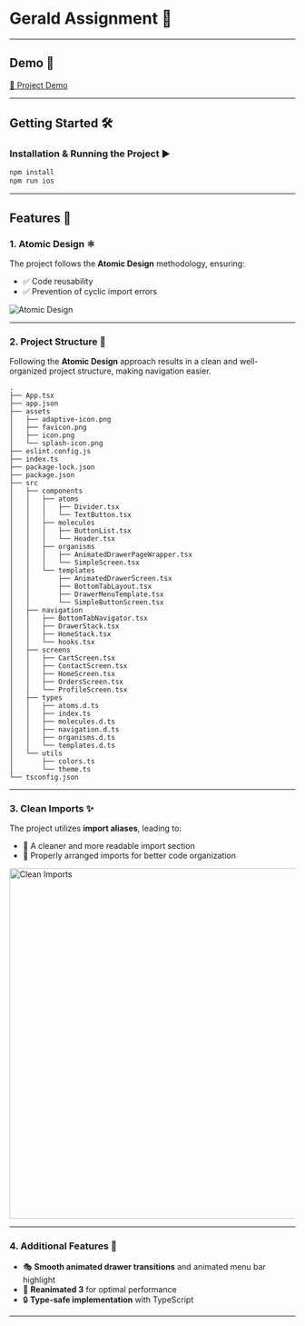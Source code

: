 # Gerald Assignment 🚀

---

## Demo 🎥

[🔗 Project Demo](https://github.com/user-attachments/assets/5450e38d-19b1-4880-96cc-45a8cb861f01)

---

## Getting Started 🛠️

### Installation & Running the Project ▶️

```sh
npm install
npm run ios
```

---

## Features 🌟

### 1. Atomic Design ⚛️

The project follows the **Atomic Design** methodology, ensuring:
- ✅ Code reusability
- ✅ Prevention of cyclic import errors

![Atomic Design](https://github.com/user-attachments/assets/a4ef4609-c5db-4e9b-b4f9-a0b4e387ce28)

---

### 2. Project Structure 📂

Following the **Atomic Design** approach results in a clean and well-organized project structure, making navigation easier.

```
.
├── App.tsx
├── app.json
├── assets
│   ├── adaptive-icon.png
│   ├── favicon.png
│   ├── icon.png
│   └── splash-icon.png
├── eslint.config.js
├── index.ts
├── package-lock.json
├── package.json
├── src
│   ├── components
│   │   ├── atoms
│   │   │   ├── Divider.tsx
│   │   │   └── TextButton.tsx
│   │   ├── molecules
│   │   │   ├── ButtonList.tsx
│   │   │   └── Header.tsx
│   │   ├── organisms
│   │   │   ├── AnimatedDrawerPageWrapper.tsx
│   │   │   └── SimpleScreen.tsx
│   │   └── templates
│   │       ├── AnimatedDrawerScreen.tsx
│   │       ├── BottomTabLayout.tsx
│   │       ├── DrawerMenuTemplate.tsx
│   │       └── SimpleButtonScreen.tsx
│   ├── navigation
│   │   ├── BottomTabNavigator.tsx
│   │   ├── DrawerStack.tsx
│   │   ├── HomeStack.tsx
│   │   └── hooks.tsx
│   ├── screens
│   │   ├── CartScreen.tsx
│   │   ├── ContactScreen.tsx
│   │   ├── HomeScreen.tsx
│   │   ├── OrdersScreen.tsx
│   │   └── ProfileScreen.tsx
│   ├── types
│   │   ├── atoms.d.ts
│   │   ├── index.ts
│   │   ├── molecules.d.ts
│   │   ├── navigation.d.ts
│   │   ├── organisms.d.ts
│   │   └── templates.d.ts
│   └── utils
│       ├── colors.ts
│       └── theme.ts
└── tsconfig.json
```

---

### 3. Clean Imports ✨

The project utilizes **import aliases**, leading to:
- 📌 A cleaner and more readable import section
- 📌 Properly arranged imports for better code organization

<img width="617" alt="Clean Imports" src="https://github.com/user-attachments/assets/d9e81980-2925-4b20-8516-00c9fcd495c9" />

---

### 4. Additional Features 🎯

- 🎭 **Smooth animated drawer transitions** and animated menu bar highlight
- 🚀 **Reanimated 3** for optimal performance
- 🔒 **Type-safe implementation** with TypeScript

---